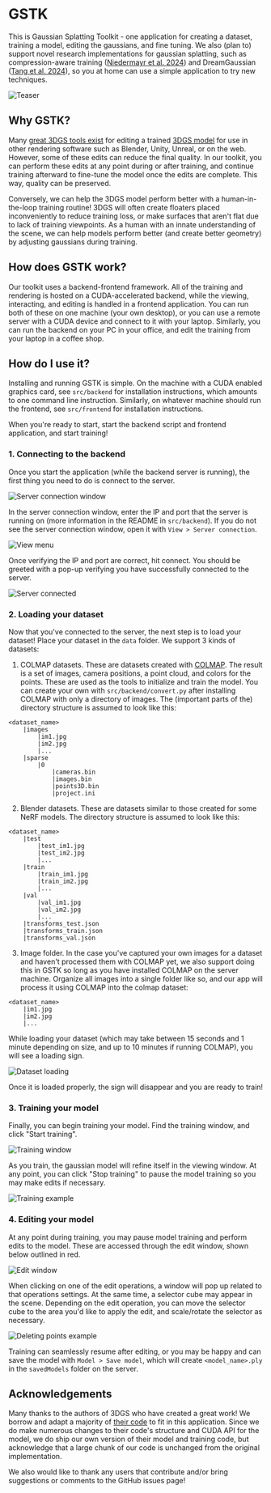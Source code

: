 # GSTK
This is Gaussian Splatting Toolkit - one application for creating a dataset, training a model, editing the gaussians, and fine tuning.
We also (plan to) support novel research implementations for gaussian splatting, such as compression-aware training ([Niedermayr et al. 2024](https://arxiv.org/abs/2401.02436)) and DreamGaussian ([Tang et al. 2024](https://dreamgaussian.github.io/)), so you at home can use a simple application to try new techniques.

![Teaser](figures/Teaser.jpg)

## Why GSTK?
Many [great 3DGS tools exist](https://github.com/MrNeRF/awesome-3D-gaussian-splatting) for editing a trained [3DGS model](https://repo-sam.inria.fr/fungraph/3d-gaussian-splatting/) for use in other rendering software such as Blender, Unity, Unreal, or on the web.
However, some of these edits can reduce the final quality.
In our toolkit, you can perform these edits at any point during or after training, and continue training afterward to fine-tune the model once the edits are complete.
This way, quality can be preserved.

Conversely, we can help the 3DGS model perform better with a human-in-the-loop training routine! 
3DGS will often create floaters placed inconveniently to reduce training loss, or make surfaces that aren't flat due to lack of training viewpoints.
As a human with an innate understanding of the scene, we can help models perform better (and create better geometry) by adjusting gaussians during training.

## How does GSTK work?
Our toolkit uses a backend-frontend framework.
All of the training and rendering is hosted on a CUDA-accelerated backend, while the viewing, interacting, and editing is handled in a frontend application.
You can run both of these on one machine (your own desktop), or you can use a remote server with a CUDA device and connect to it with your laptop.
Similarly, you can run the backend on your PC in your office, and edit the training from your laptop in a coffee shop.

## How do I use it?
Installing and running GSTK is simple.
On the machine with a CUDA enabled graphics card, see `src/backend` for installation instructions, which amounts to one command line instruction.
Similarly, on whatever machine should run the frontend, see `src/frontend` for installation instructions.

When you're ready to start, start the backend script and frontend application, and start training!

### 1. Connecting to the backend
Once you start the application (while the backend server is running), the first thing you need to do is connect to the server.

![Server connection window](figures/ServerConnect.jpg)

In the server connection window, enter the IP and port that the server is running on (more information in the README in `src/backend`).
If you do not see the server connection window, open it with `View > Server connection`.

![View menu](figures/ViewMenu.jpg)

Once verifying the IP and port are correct, hit connect.
You should be greeted with a pop-up verifying you have successfully connected to the server.

![Server connected](figures/ServerConnected.jpg)

### 2. Loading your dataset
Now that you've connected to the server, the next step is to load your dataset!
Place your dataset in the `data` folder.
We support 3 kinds of datasets:
1. COLMAP datasets. 
These are datasets created with [COLMAP](https://colmap.github.io/index.html). 
The result is a set of images, camera positions, a point cloud, and colors for the points. 
These are used as the tools to initialize and train the model.
You can create your own with `src/backend/convert.py` after installing COLMAP with only a directory of images.
The (important parts of the) directory structure is assumed to look like this:
```
<dataset_name>
    |images
        |im1.jpg
        |im2.jpg
        |...
    |sparse
        |0
            |cameras.bin
            |images.bin
            |points3D.bin
            |project.ini
```
2. Blender datasets. 
These are datasets similar to those created for some NeRF models. 
The directory structure is assumed to look like this:
```
<dataset_name>
    |test
        |test_im1.jpg
        |test_im2.jpg
        |...
    |train
        |train_im1.jpg
        |train_im2.jpg
        |...
    |val
        |val_im1.jpg
        |val_im2.jpg
        |...
    |transforms_test.json
    |transforms_train.json
    |transforms_val.json
```
3. Image folder. 
In the case you've captured your own images for a dataset and haven't processed them with COLMAP yet, we also support doing this in GSTK so long as you have installed COLMAP on the server machine.
Organize all images into a single folder like so, and our app will process it using COLMAP into the colmap dataset:
```
<dataset_name>
    |im1.jpg
    |im2.jpg
    |...
```

While loading your dataset (which may take between 15 seconds and 1 minute depending on size, and up to 10 minutes if running COLMAP), you will see a loading sign.

![Dataset loading](figures/DatasetLoading.jpg)

Once it is loaded properly, the sign will disappear and you are ready to train!

### 3. Training your model

Finally, you can begin training your model.
Find the training window, and click "Start training".

![Training window](figures/TrainingWindow.jpg)

As you train, the gaussian model will refine itself in the viewing window.
At any point, you can click "Stop training" to pause the model training so you may make edits if necessary.

![Training example](figures/TrainingExample.jpg)

### 4. Editing your model

At any point during training, you may pause model training and perform edits to the model.
These are accessed through the edit window, shown below outlined in red.

![Edit window](figures/EditWindow.jpg)

When clicking on one of the edit operations, a window will pop up related to that operations settings.
At the same time, a selector cube may appear in the scene.
Depending on the edit operation, you can move the selector cube to the area you'd like to apply the edit, and scale/rotate the selector as necessary.

![Deleting points example](figures/DeletePointsExample.jpg)

Training can seamlessly resume after editing, or you may be happy and can save the model with `Model > Save model`, which will create `<model_name>.ply` in the `savedModels` folder on the server.

## Acknowledgements

Many thanks to the authors of 3DGS who have created a great work!
We borrow and adapt a majority of [their code](https://github.com/graphdeco-inria/gaussian-splatting) to fit in this application.
Since we do make numerous changes to their code's structure and CUDA API for the model, we do ship our own version of their model and training code, but acknowledge that a large chunk of our code is unchanged from the original implementation.

We also would like to thank any users that contribute and/or bring suggestions or comments to the GitHub issues page!